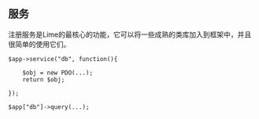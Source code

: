 服务
------------

注册服务是Lime的最核心的功能，它可以将一些成熟的类库加入到框架中，并且很简单的使用它们。

    $app->service("db", function(){
    
        $obj = new PDO(...);
        return $obj;
    
    });
    
    $app["db"]->query(...);
